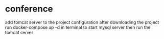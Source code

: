 # conference
add tomcat server to the project configuration
after downloading the project run docker-compose up -d in terminal to start mysql server
then run the tomcat server
